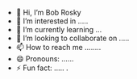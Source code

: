 - 👋 Hi, I’m Bob Rosky
- 👀 I’m interested in .....
- 🌱 I’m currently learning ...
- 💞️ I’m looking to collaborate on .....
- 📫 How to reach me ........
- 😄 Pronouns: ......
- ⚡ Fun fact: .....
.
<!---
bobroskylashay/bobroskylashay is a ✨ special ✨ repository because its `README.md` (this file) appears on your GitHub profile.
You can click the Preview link to take a look at your changes.
--->
